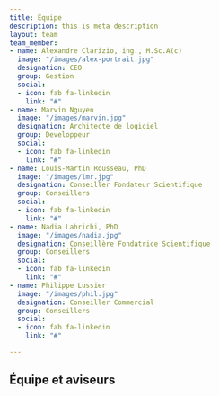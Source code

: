 ```yaml
---
title: Équipe
description: this is meta description
layout: team
team_member:
- name: Alexandre Clarizio, ing., M.Sc.A(c)
  image: "/images/alex-portrait.jpg"
  designation: CEO
  group: Gestion
  social:
  - icon: fab fa-linkedin
    link: "#"
- name: Marvin Nguyen
  image: "/images/marvin.jpg"
  designation: Architecte de logiciel
  group: Developpeur
  social:
  - icon: fab fa-linkedin
    link: "#"
- name: Louis-Martin Rousseau, PhD
  image: "/images/lmr.jpg"
  designation: Conseiller Fondateur Scientifique
  group: Conseillers
  social:
  - icon: fab fa-linkedin
    link: "#"
- name: Nadia Lahrichi, PhD
  image: "/images/nadia.jpg"
  designation: Conseillère Fondatrice Scientifique
  group: Conseillers
  social:
  - icon: fab fa-linkedin
    link: "#"
- name: Philippe Lussier
  image: "/images/phil.jpg"
  designation: Conseiller Commercial
  group: Conseillers
  social:
  - icon: fab fa-linkedin
    link: "#"

---
```

## Équipe et aviseurs